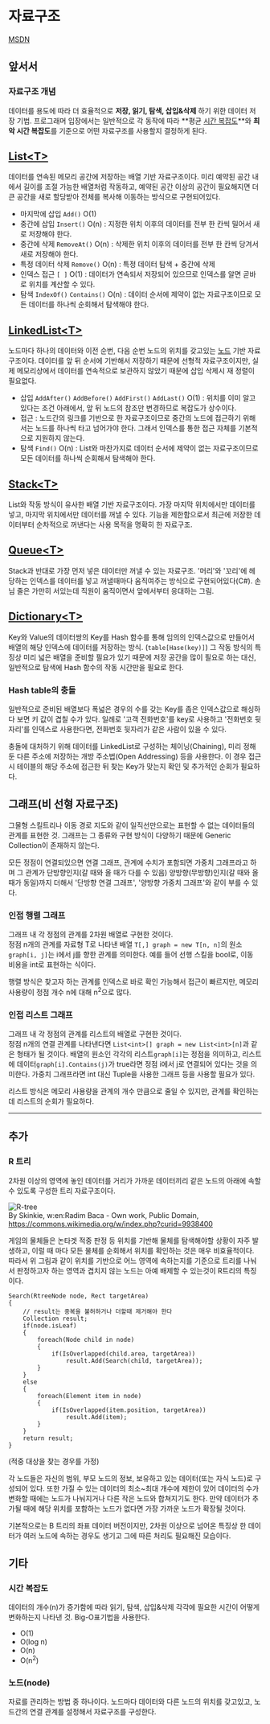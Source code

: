 # 자료구조

[MSDN](https://learn.microsoft.com/ko-kr/dotnet/standard/generics/collections)

## 앞서서

### 자료구조 개념

데이터를 용도에 따라 더 효율적으로 **저장, 읽기, 탐색, 삽입&삭제** 하기 위한 데이터 저장 기법.
프로그래머 입장에서는 일반적으로 각 동작에 따라 **평균 [시간 복잡도](#시간-복잡도)**와 **최악 시간 복잡도**를 기준으로 어떤 자료구조를 사용할지 결정하게 된다.

## [List\<T>](https://learn.microsoft.com/ko-kr/dotnet/api/system.collections.generic.list-1?view=net-8.0)

데이터를 연속된 메모리 공간에 저장하는 배열 기반 자료구조이다. 미리 예약된 공간 내에서 길이를 조절 가능한 배열처럼 작동하고, 예약된 공간 이상의 공간이 필요해지면 더 큰 공간을 새로 할당받아 전체를 복사해 이동하는 방식으로 구현되어있다.

* 마지막에 삽입 `Add()` O(1)
* 중간에 삽입 `Insert()` O(n) : 지정한 위치 이후의 데이터를 전부 한 칸씩 밀어서 새로 저장해야 한다.
* 중간에 삭제 `RemoveAt()` O(n) : 삭제한 위치 이후의 데이터를 전부 한 칸씩 당겨서 새로 저장해야 한다.
* 특정 데이터 삭제 `Remove()` O(n) : 특정 데이터 탐색 + 중간에 삭제
* 인덱스 접근 `[ ]` O(1) : 데이터가 연속되서 저장되어 있으므로 인덱스를 알면 곧바로 위치를 계산할 수 있다.
* 탐색 `IndexOf()` `Contains()` O(n) : 데이터 순서에 제약이 없는 자료구조이므로 모든 데이터를 하나씩 순회해서 탐색해야 한다.

## [LinkedList\<T>](https://learn.microsoft.com/ko-kr/dotnet/api/system.collections.generic.linkedlist-1?view=net-8.0)

노드마다 하나의 데이터와 이전 순번, 다음 순번 노드의 위치를 갖고있는 [노드](#노드node) 기반 자료구조이다. 데이터를 앞 뒤 순서에 기반해서 저장하기 때문에 선형적 자료구조이지만, 실제 메모리상에서 데이터를 연속적으로 보관하지 않았기 때문에 삽입 삭제시 재 정렬이 필요없다.

* 삽입 `AddAfter()` `AddBefore()` `AddFirst()` `AddLast()` O(1) : 위치를 이미 알고있다는 조건 아래에서, 앞 뒤 노드의 참조만 변경하므로 복잡도가 상수이다.
* 접근 : 노드간의 링크를 기반으로 한 자료구조이므로 중간의 노드에 접근하기 위해서는 노드를 하나씩 타고 넘어가야 한다. 그래서 인덱스를 통한 접근 자체를 기본적으로 지원하지 않는다.
* 탐색 `Find()` O(n) : List와 마찬가지로 데이터 순서에 제약이 없는 자료구조이므로 모든 데이터를 하나씩 순회해서 탐색해야 한다.

## [Stack\<T>](https://learn.microsoft.com/ko-kr/dotnet/api/system.collections.generic.stack-1?view)

List와 작동 방식이 유사한 배열 기반 자료구조이다. 가장 마지막 위치에서만 데이터를 넣고, 마지막 위치에서만 데이터를 꺼낼 수 있다. 기능을 제한함으로서 최근에 저장한 데이터부터 순차적으로 꺼낸다는 사용 목적을 명확히 한 자료구조.

## [Queue\<T>](https://learn.microsoft.com/ko-kr/dotnet/api/system.collections.generic.queue-1?view)

Stack과 반대로 가장 먼저 넣은 데이터만 꺼낼 수 있는 자료구조. '머리'와 '꼬리'에 헤당하는 인덱스를 데이터를 넣고 꺼낼때마다 움직여주는 방식으로 구현되어있다(C#). 손님 줄은 가만히 서있는데 직원이 움직이면서 앞에서부터 응대하는 그림.

## [Dictionary\<T>](https://learn.microsoft.com/en-us/dotnet/api/system.collections.generic.dictionary-2?view)

Key와 Value의 데이터쌍의 Key를 Hash 함수를 통해 임의의 인덱스값으로 만들어서 배열의 해당 인덱스에 데이터를 저장하는 방식. (`table[Hase(key)]`) 그 작동 방식의 특징상 미리 넓은 배열을 준비할 필요가 있기 때문에 저장 공간을 많이 필요로 하는 대신, 일반적으로 탐색에 Hash 함수의 작동 시간만을 필요로 한다.

### Hash table의 충돌

일반적으로 준비된 배열보다 폭넓은 경우의 수를 갖는 Key를 좁은 인덱스값으로 해싱하다 보면 키 값이 겹칠 수가 있다. 일례로 '고객 전화번호'를 key로 사용하고 '전화번호 뒷자리'를 인덱스로 사용한다면, 전화번호 뒷자리가 같은 사람이 있을 수 있다.

충돌에 대처하기 위해 데이터를 LinkedList로 구성하는 체이닝(Chaining), 미리 정해둔 다른 주소에 저장하는 개방 주소법(Open Addressing) 등을 사용한다. 이 경우 접근시 테이블의 해당 주소에 접근한 뒤 찾는 Key가 맞는지 확인 및 추가적인 순회가 필요하다.

## 그래프(비 선형 자료구조)

그물형 스킬트리나 이동 경로 지도와 같이 일직선만으로는 표현할 수 없는 데이터들의 관계를 표현한 것. 그래프는 그 종류와 구현 방식이 다양하기 때문에 Generic Collection이 존재하지 않는다.

모든 정점이 연결되있으면 연결 그래프, 관계에 수치가 포함되면 가중치 그래프라고 하며 그 관계가 단방향인지(갈 때와 올 때가 다를 수 있음) 양방향(무방향)인지(갈 때와 올 때가 동일)까지 더해서 '단방향 연결 그래프', '양방향 가중치 그래프'와 같이 부를 수 있다.

### 인접 행렬 그래프

그래프 내 각 정점의 관계를 2차원 배열로 구현한 것이다.  
정점 n개의 관계를 자료형 T로 나타낸 배열 `T[,] graph = new T[n, n]`의 원소 `graph[i, j]`는 i에서 j를 향한 관계를 의미한다. 예를 들어 선행 스킬을 bool로, 이동 비용을 int로 표현하는 식이다.  

행렬 방식은 찾고자 하는 관계를 인덱스로 바로 확인 가능해서 접근이 빠르지만, 메모리 사용량이 정점 개수 n에 대해 n<sup>2</sup>으로 많다.

### 인접 리스트 그래프

그래프 내 각 정점의 관계를 리스트의 배열로 구현한 것이다.  
정점 n개의 연결 관계를 나타낸다면 `List<int>[] graph = new List<int>[n]`과 같은 형태가 될 것이다. 배열의 원소인 각각의 리스트`graph[i]`는 정점을 의미하고, 리스트에 데이터`graph[i].Contains(j)`가 true라면 정점 i에서 j로 연결되어 있다는 것을 의미한다. 가중치 그래프라면 int 대신 Tuple을 사용한 그래프 등을 사용할 필요가 있다.

리스트 방식은 메모리 사용량을 관계의 개수 만큼으로 줄일 수 있지만, 관계를 확인하는데 리스트의 순회가 필요하다.

*****

## 추가

### R 트리

2차원 이상의 영역에 놓인 데이터를 거리가 가까운 데이터끼리 같은 노드의 아래에 속할 수 있도록 구성한 트리 자료구조이다.

![R-tree](R-tree.svg)  
By Skinkie, w:en:Radim Baca - Own work, Public Domain, <https://commons.wikimedia.org/w/index.php?curid=9938400>

게임의 물체들은 논타겟 적중 판정 등 위치를 기반해 물체를 탐색해야할 상황이 자주 발생하고, 이럴 때 마다 모든 물체를 순회해서 위치를 확인하는 것은 매우 비효율적이다. 따라서 위 그림과 같이 위치를 기반으로 어느 영역에 속하는지를 기준으로 트리를 나눠서 판정하고자 하는 영역과 겹치지 않는 노드는 아예 배제할 수 있는것이 R트리의 특징이다.

```pseudo code
Search(RtreeNode node, Rect targetArea)
{
    // result는 중복을 불허하거나 더할때 제거해야 한다
    Collection result;
    if(node.isLeaf)
    {
        foreach(Node child in node)
        {
            if(IsOverlapped(child.area, targetArea))
                result.Add(Search(child, targetArea));
        }
    }
    else
    {
        foreach(Element item in node)
        {
            if(IsOverlapped(item.position, targetArea))
                result.Add(item);
        }
    }
    return result;
}
```

(적중 대상을 찾는 경우를 가정)

각 노드들은 자신의 범위, 부모 노드의 정보, 보유하고 있는 데이터(또는 자식 노드)로 구성되어 있다. 또한 가질 수 있는 데이터의 최소~최대 개수에 제한이 있어 데이터의 수가 변화할 때에는 노드가 나눠지거나 다른 작은 노드와 합쳐지기도 한다. 만약 데이터가 추가될 때에 해당 위치를 포함하는 노드가 없다면 가장 가까운 노드가 확장될 것이다.

기본적으로는 B 트리의 좌표 데이터 버전이지만, 2차원 이상으로 넘어온 특징상 한 데이터가 여러 노드에 속하는 경우도 생기고 그에 따른 처리도 필요해진 모습이다.

## 기타

### 시간 복잡도

데이터의 개수(n)가 증가함에 따라 읽기, 탐색, 삽입&삭제 각각에 필요한 시간이 어떻게 변화하는지 나타낸 것. Big-O표기법을  사용한다.

* O(1)
* O(log n)
* O(n)
* O(n<sup>2</sup>)

### 노드(node)

자료를 관리하는 방법 중 하나이다. 노드마다 데이터와 다른 노드의 위치를 갖고있고, 노드간의 연결 관계를 설정해서 자료구조를 구성한다.
